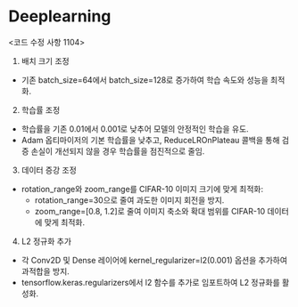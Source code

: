# Deeplearning

<코드 수정 사항 1104>
1. 배치 크기 조정
- 기존 batch_size=64에서 batch_size=128로 증가하여 학습 속도와 성능을 최적화.

2. 학습률 조정
- 학습률을 기존 0.01에서 0.001로 낮추어 모델의 안정적인 학습을 유도.
- Adam 옵티마이저의 기본 학습률을 낮추고, ReduceLROnPlateau 콜백을 통해 검증 손실이 개선되지 않을 경우 학습률을 점진적으로 줄임.

3. 데이터 증강 조정
- rotation_range와 zoom_range를 CIFAR-10 이미지 크기에 맞게 최적화:
    - rotation_range=30으로 줄여 과도한 이미지 회전을 방지.
    - zoom_range=[0.8, 1.2]로 줄여 이미지 축소와 확대 범위를 CIFAR-10 데이터에 맞게 최적화.

4. L2 정규화 추가
- 각 Conv2D 및 Dense 레이어에 kernel_regularizer=l2(0.001) 옵션을 추가하여 과적합을 방지.
- tensorflow.keras.regularizers에서 l2 함수를 추가로 임포트하여 L2 정규화를 활성화.